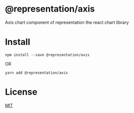 # @representation/axis
Axis chart component of representation the react chart library

# Install
```
npm install --save @representation/axis
```
OR
```
yarn add @representation/axis
```

# License
[MIT](./LICENSE)
